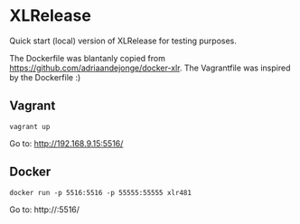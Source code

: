 XLRelease
=========
Quick start (local) version of XLRelease for testing purposes.

The Dockerfile was blantanly copied from https://github.com/adriaandejonge/docker-xlr.
The Vagrantfile was inspired by the Dockerfile :)

Vagrant
-------
`vagrant up`

Go to: http://192.168.9.15:5516/

Docker
------
`docker run -p 5516:5516 -p 55555:55555 xlr481`

Go to: http://<docker-machine ip>:5516/
